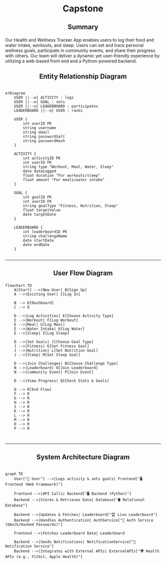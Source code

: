 # <p align="center">Capstone</p>

## <p align="center">Summary</p>
Our Health and Wellness Tracker App enables users to log their food and water intake, workouts, and sleep. 
Users can set and track personal wellness goals, participate in community events, and share their progress with others. 
Our team will deliver a dynamic yet user-friendly experience by utilizing a web-based front end and a Python-powered backend.


## <p align="center">Entity Relationship Diagram </p>

```mermaid

erDiagram
    USER ||--o{ ACTIVITY : logs
    USER ||--o{ GOAL : sets
    USER ||--o{ LEADERBOARD : participates
    LEADERBOARD ||--o{ USER : ranks

    USER {
        int userID PK
        string username
        string email
        string passwordSalt
        string passwordHash
    }

    ACTIVITY {
        int activityID PK
        int userID FK
        string type "Workout, Meal, Water, Sleep"
        date dateLogged
        float duration "For workouts/sleep"
        float amount "For meals/water intake"
    }

    GOAL {
        int goalID PK
        int userID FK
        string goalType "Fitness, Nutrition, Sleep"
        float targetValue
        date targetDate
    }

    LEADERBOARD {
        int leaderboardID PK
        string challengeName
        date startDate
        date endDate
    }


```
---

## <p align="center">User Flow Diagram</p>
```mermaid
flowchart TD
    A[Start] -->|New User| B[Sign Up]
    A -->|Existing User| C[Log In]
    
    B --> D[Dashboard]
    C --> D

    D -->|Log Activities| E[Choose Activity Type]
    E -->|Workout| F[Log Workout]
    E -->|Meal| G[Log Meal]
    E -->|Water Intake| H[Log Water]
    E -->|Sleep| I[Log Sleep]

    D -->|Set Goals| J[Choose Goal Type]
    J -->|Fitness| K[Set Fitness Goal]
    J -->|Nutrition| L[Set Nutrition Goal]
    J -->|Sleep| M[Set Sleep Goal]

    D -->|Join Challenges| N[Choose Challenge Type]
    N -->|Leaderboard| O[Join Leaderboard]
    N -->|Community Event| P[Join Event]

    D -->|View Progress| Q[Check Stats & Goals]
    
    Q --> R[End Flow]
    F --> R
    G --> R
    H --> R
    I --> R
    K --> R
    L --> R
    M --> R
    O --> R
    P --> R



```
---

## <p align="center">System Architecture Diagram</p>

```mermaid

graph TD
    User["👤 User"] -->|Logs activity & sets goals| Frontend["🖥️ Frontend (Web Framework)"]
    
    Frontend -->|API Calls| Backend["🖥️ Backend (Python)"]
    Backend -->|Stores & Retrieves Data| Database["🛢️ Relational Database"]

    Backend -->|Updates & Fetches| Leaderboard["🏆 Live Leaderboard"]
    Backend -->|Handles Authentication| AuthService["🔐 Auth Service (OAuth/Hashed Passwords)"]

    Frontend -->|Fetches Leaderboard Data| Leaderboard

    Backend -->|Sends Notifications| NotificationService["📢 Notification Service"]
    Backend -->|Integrates with External APIs| ExternalAPIs["🌍 Health APIs (e.g., Fitbit, Apple Health)"]


```